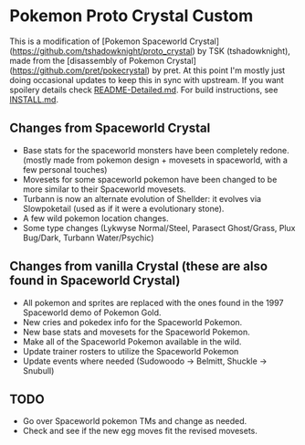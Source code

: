 # Pokemon Proto Crystal Custom

This is a modification of [Pokemon Spaceworld Crystal] (https://github.com/tshadowknight/proto_crystal) by TSK (tshadowknight), made from the [disassembly of Pokemon Crystal] (https://github.com/pret/pokecrystal) by pret.  At this point I'm mostly just doing occasional updates to keep this in sync with upstream.  If you want spoilery details check [README-Detailed.md](README-Detailed.md).  For build instructions, see [INSTALL.md](INSTALL.md).

## Changes from Spaceworld Crystal
- Base stats for the spaceworld monsters have been completely redone. (mostly made from pokemon design + movesets in spaceworld, with a few personal touches)
- Movesets for some spaceworld pokemon have been changed to be more similar to their Spaceworld movesets.
- Turbann is now an alternate evolution of Shellder: it evolves via Slowpoketail (used as if it were a evolutionary stone).
- A few wild pokemon location changes.
- Some type changes (Lykwyse Normal/Steel, Parasect Ghost/Grass, Plux Bug/Dark, Turbann Water/Psychic)

## Changes from vanilla Crystal (these are also found in Spaceworld Crystal)
- All pokemon and sprites are replaced with the ones found in the 1997 Spaceworld demo of Pokemon Gold.
- New cries and pokedex info for the Spaceworld Pokemon.
- New base stats and movesets for the Spaceworld Pokemon.
- Make all of the Spaceworld Pokemon available in the wild.
- Update trainer rosters to utilize the Spaceworld Pokemon
- Update events where needed (Sudowoodo -> Belmitt, Shuckle -> Snubull)

## TODO
- Go over Spaceworld pokemon TMs and change as needed.
- Check and see if the new egg moves fit the revised movesets.
